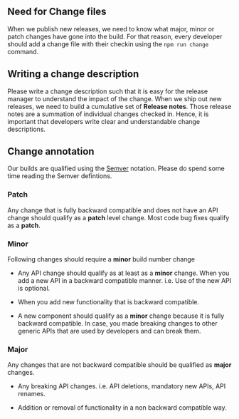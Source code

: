 
## Need for Change files

When we publish new releases, we need to know what major, minor or patch changes have gone into the build. For that reason, every developer should add a change file with their checkin using the `npm run change` command.

## Writing a change description

Please write a change description such that it is easy for the release manager to understand the impact of the change. When we ship out new releases, we need to build a cumulative set of **Release notes**. Those release notes are a summation of individual changes checked in. Hence, it is important that developers write clear and understandable change descriptions.

## Change annotation

Our builds are qualified using the [Semver](https://semver.org/) notation. Please do spend some time reading the Semver defintions.

### Patch

Any change that is fully backward compatible and does not have an API change should qualify as a **patch** level change. Most code bug fixes qualify as a **patch**.

### Minor

Following changes should require a **minor** build number change

- Any API change should qualify as at least as a **minor** change. When you add a new API in a backward compatible manner. i.e. Use of the new API is optional.

- When you add new functionality that is backward compatible.

- A new component should qualify as a **minor** change because it is fully backward compatible. In case, you made breaking changes to other generic APIs that are used by developers and can break them.

### Major

Any changes that are not backward compatible should be qualified as **major** changes.

- Any breaking API changes. i.e. API deletions, mandatory new APIs, API renames.

- Addition or removal of functionality in a non backward compatible way.